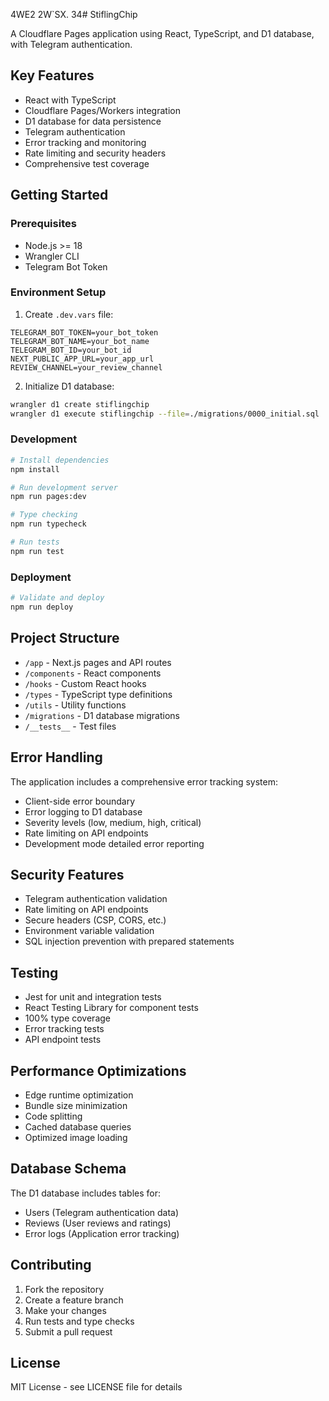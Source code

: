 4WE2 2W`SX. 34# StiflingChip

A Cloudflare Pages application using React, TypeScript, and D1 database, with Telegram authentication.

## Key Features

- React with TypeScript
- Cloudflare Pages/Workers integration
- D1 database for data persistence
- Telegram authentication
- Error tracking and monitoring
- Rate limiting and security headers
- Comprehensive test coverage

## Getting Started

### Prerequisites

- Node.js >= 18
- Wrangler CLI
- Telegram Bot Token

### Environment Setup

1. Create `.dev.vars` file:

```env
TELEGRAM_BOT_TOKEN=your_bot_token
TELEGRAM_BOT_NAME=your_bot_name
TELEGRAM_BOT_ID=your_bot_id
NEXT_PUBLIC_APP_URL=your_app_url
REVIEW_CHANNEL=your_review_channel
```

2. Initialize D1 database:

```bash
wrangler d1 create stiflingchip
wrangler d1 execute stiflingchip --file=./migrations/0000_initial.sql
```

### Development

```bash
# Install dependencies
npm install

# Run development server
npm run pages:dev

# Type checking
npm run typecheck

# Run tests
npm run test
```

### Deployment

```bash
# Validate and deploy
npm run deploy
```

## Project Structure

- `/app` - Next.js pages and API routes
- `/components` - React components
- `/hooks` - Custom React hooks
- `/types` - TypeScript type definitions
- `/utils` - Utility functions
- `/migrations` - D1 database migrations
- `/__tests__` - Test files

## Error Handling

The application includes a comprehensive error tracking system:

- Client-side error boundary
- Error logging to D1 database
- Severity levels (low, medium, high, critical)
- Rate limiting on API endpoints
- Development mode detailed error reporting

## Security Features

- Telegram authentication validation
- Rate limiting on API endpoints
- Secure headers (CSP, CORS, etc.)
- Environment variable validation
- SQL injection prevention with prepared statements

## Testing

- Jest for unit and integration tests
- React Testing Library for component tests
- 100% type coverage
- Error tracking tests
- API endpoint tests

## Performance Optimizations

- Edge runtime optimization
- Bundle size minimization
- Code splitting
- Cached database queries
- Optimized image loading

## Database Schema

The D1 database includes tables for:

- Users (Telegram authentication data)
- Reviews (User reviews and ratings)
- Error logs (Application error tracking)

## Contributing

1. Fork the repository
2. Create a feature branch
3. Make your changes
4. Run tests and type checks
5. Submit a pull request

## License

MIT License - see LICENSE file for details
